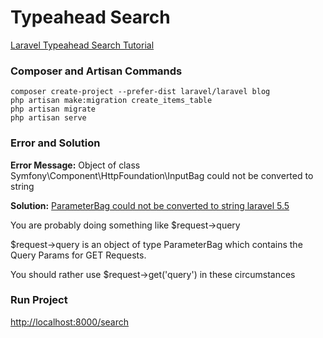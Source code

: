 # Typeahead Search

[Laravel Typeahead Search Tutorial](https://www.itsolutionstuff.com/post/laravel-typeahead-search-tutorialexample.html)

### Composer and Artisan Commands
```shell script
composer create-project --prefer-dist laravel/laravel blog
php artisan make:migration create_items_table
php artisan migrate
php artisan serve
```

### Error and Solution
**Error Message:** 
Object of class Symfony\Component\HttpFoundation\InputBag could not be converted to string

**Solution:** 
[ParameterBag could not be converted to string laravel 5.5](https://stackoverflow.com/questions/48007222/parameterbag-could-not-be-converted-to-string-laravel-5-5)

You are probably doing something like $request->query

$request->query is an object of type ParameterBag which contains the Query Params for GET Requests.

You should rather use $request->get('query') in these circumstances

### Run Project
[http://localhost:8000/search](http://localhost:8000/search)
